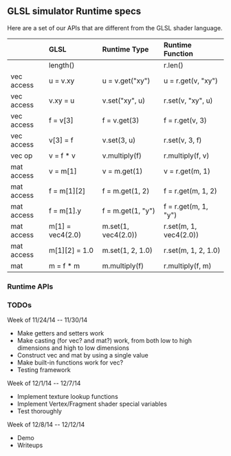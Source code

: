 ## GLSL simulator Runtime specs ##

Here are a set of our APIs that are different from the GLSL shader language.

|   | GLSL  | Runtime Type | Runtime Function
| :------------ |:---------------| :----- | :----- |
|             | length()              | | r.len()             |
| vec access  | u = v.xy              | u = v.get("xy") | u = r.get(v, "xy")  |
| vec access  | v.xy = u              | v.set("xy", u) | r.set(v, "xy", u)  |
| vec access  | f = v[3]              | f = v.get(3) | f = r.get(v, 3)  |
| vec access  | v[3] = f              | v.set(3, u) | r.set(v, 3, f)  |
| vec op      | v = f * v             | v.multiply(f) | r.multiply(f, v) |
| mat access  | v = m[1]              | v = m.get(1) | v = r.get(m, 1)  |
| mat access  | f = m[1][2]           | f = m.get(1, 2) | f = r.get(m, 1, 2)  |
| mat access  | f = m[1].y            | f = m.get(1, "y") | f = r.get(m, 1, "y")  |
| mat access  | m[1] = vec4(2.0)      | m.set(1, vec4(2.0)) | r.set(m, 1, vec4(2.0))  |
| mat access  | m[1][2] = 1.0         | m.set(1, 2, 1.0) | r.set(m, 1, 2, 1.0)  |
| mat         | m = f * m             | m.multiply(f) | r.multiply(f, m) |

### Runtime APIs ###

### TODOs ###

Week of 11/24/14 -- 11/30/14

* Make getters and setters work
* Make casting (for vec? and mat?) work, from both low to high dimensions and high to low dimensions
* Construct vec and mat by using a single value
* Make built-in functions work for vec?
* Testing framework

Week of 12/1/14 -- 12/7/14

* Implement texture lookup functions
* Implement Vertex/Fragment shader special variables
* Test thoroughly

Week of 12/8/14 -- 12/12/14

* Demo
* Writeups
